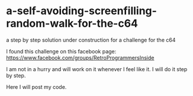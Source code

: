 # a-self-avoiding-screenfilling-random-walk-for-the-c64
a step by step solution under construction for a challenge for the c64  

I found this challenge on this facebook page: https://www.facebook.com/groups/RetroProgrammersInside  

I am not in a hurry and will work on it whenever I feel like it. I will do it step by step.  

Here I will post my code.
